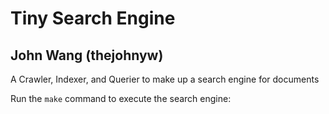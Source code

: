 # Tiny Search Engine
## John Wang (thejohnyw)

A Crawler, Indexer, and Querier to make up a search engine for documents

Run the `make` command to execute the search engine:

